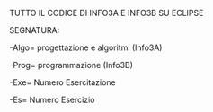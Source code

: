 TUTTO IL CODICE DI INFO3A E INFO3B SU ECLIPSE

SEGNATURA:

-Algo= progettazione e algoritmi (Info3A) 

-Prog= programmazione (Info3B)

-Exe= Numero Esercitazione 

-Es= Numero Esercizio
